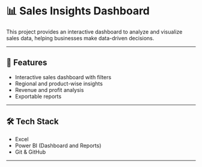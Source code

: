 # 📊 Sales Insights Dashboard

This project provides an interactive dashboard to analyze and visualize sales data, helping businesses make data-driven decisions.

---

## 🚀 Features
- Interactive sales dashboard with filters
- Regional and product-wise insights
- Revenue and profit analysis
- Exportable reports

---

## 🛠️ Tech Stack
- Excel 
- Power BI (Dashboard and Reports)
- Git & GitHub

---

